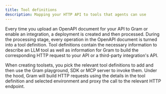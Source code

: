 ```yaml
---
title: Tool definitions
description: Mapping your HTTP API to tools that agents can use
---
```


Every time you upload an OpenAPI document for your API to Gram or enable an integration, a deployment is created and then processed. During the processing stage, every operation in the OpenAPI document is turned into a tool definition. Tool definitions contain the necessary information to describe an LLM tool as well as information for Gram to build the corresponding HTTP request to your API or a third-party integration's API.

When creating toolsets, you pick the relevant tool definitions to add and then use the Gram playground, SDK or MCP server to invoke them. Under the hood, Gram will build HTTP requests using the details in the tool definition and selected environment and proxy the call to the relevant HTTP endpoint.
